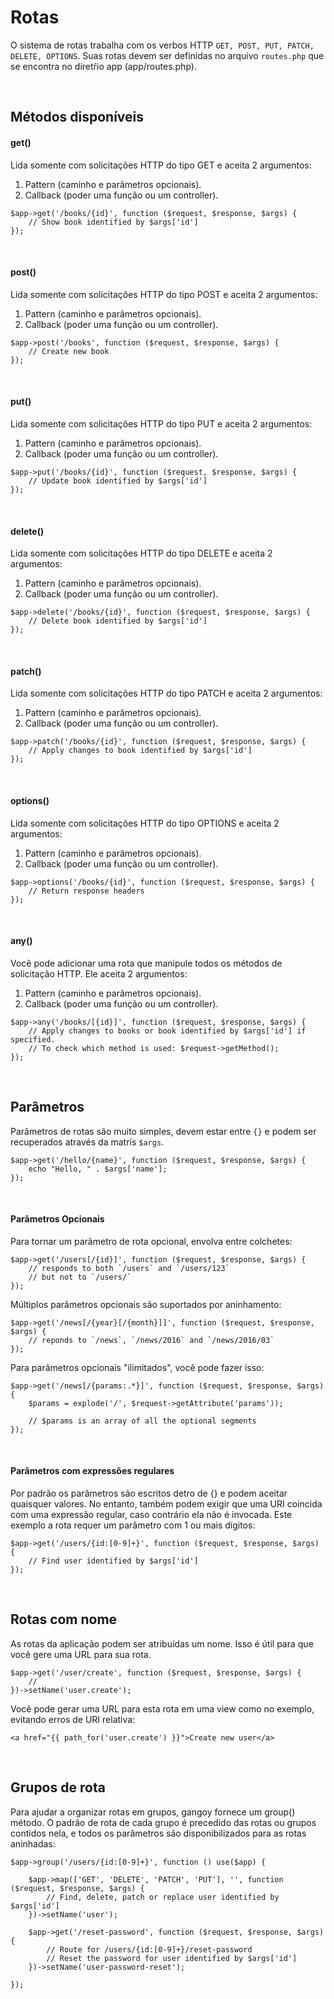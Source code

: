 # Rotas
O sistema de rotas trabalha com os verbos HTTP `GET, POST, PUT, PATCH, DELETE, OPTIONS`.
Suas rotas devem ser definidas no arquivo `routes.php` que se encontra no diretŕio app (app/routes.php).

<br>

## Métodos disponíveis
#### get()
Lida somente com solicitações HTTP do tipo GET e aceita 2 argumentos:

1. Pattern (caminho e parâmetros opcionais).
2. Callback (poder uma função ou um controller).

``` 
$app->get('/books/{id}', function ($request, $response, $args) {
    // Show book identified by $args['id']
});
```

<br>
 
#### post()
Lida somente com solicitações HTTP do tipo POST e aceita 2 argumentos:

1. Pattern (caminho e parâmetros opcionais).
2. Callback (poder uma função ou um controller).

```    
$app->post('/books', function ($request, $response, $args) {
    // Create new book
});
```

<br>

#### put()
Lida somente com solicitações HTTP do tipo PUT e aceita 2 argumentos:

1. Pattern (caminho e parâmetros opcionais).
2. Callback (poder uma função ou um controller).

```   
$app->put('/books/{id}', function ($request, $response, $args) {
    // Update book identified by $args['id']
});
```
 
<br>
   
#### delete()
Lida somente com solicitações HTTP do tipo DELETE e aceita 2 argumentos:

1. Pattern (caminho e parâmetros opcionais).
2. Callback (poder uma função ou um controller).

```   
$app->delete('/books/{id}', function ($request, $response, $args) {
    // Delete book identified by $args['id']
});
```

<br>
    
#### patch()
Lida somente com solicitações HTTP do tipo PATCH e aceita 2 argumentos:

1. Pattern (caminho e parâmetros opcionais).
2. Callback (poder uma função ou um controller).

```    
$app->patch('/books/{id}', function ($request, $response, $args) {
    // Apply changes to book identified by $args['id']
});
```

<br>

#### options()
Lida somente com solicitações HTTP do tipo OPTIONS e aceita 2 argumentos:

1. Pattern (caminho e parâmetros opcionais).
2. Callback (poder uma função ou um controller).

```    
$app->options('/books/{id}', function ($request, $response, $args) {
    // Return response headers
});
```

<br>
    
#### any()
Você pode adicionar uma rota que manipule todos os métodos de solicitação HTTP. Ele aceita 2 argumentos:

1. Pattern (caminho e parâmetros opcionais).
2. Callback (poder uma função ou um controller).

```   
$app->any('/books/[{id}]', function ($request, $response, $args) {
    // Apply changes to books or book identified by $args['id'] if specified.
    // To check which method is used: $request->getMethod();
});
```
      
<br>

## Parâmetros
Parâmetros de rotas são muito simples, devem estar entre `{}`
e podem ser recuperados através da matrís `$args`.

``` 
$app->get('/hello/{name}', function ($request, $response, $args) {
    echo "Hello, " . $args['name'];
});
```

<br>

#### Parâmetros Opcionais
Para tornar um parâmetro de rota opcional, envolva entre colchetes:

```
$app->get('/users[/{id}]', function ($request, $response, $args) {
    // responds to both `/users` and `/users/123`
    // but not to `/users/`
});
```
       
Múltiplos parâmetros opcionais são suportados por aninhamento:

```
$app->get('/news[/{year}[/{month}]]', function ($request, $response, $args) {
    // reponds to `/news`, `/news/2016` and `/news/2016/03`
}); 
```    

Para parâmetros opcionais "ilimitados", você pode fazer isso:

```
$app->get('/news[/{params:.*}]', function ($request, $response, $args) {
    $params = explode('/', $request->getAttribute('params'));

    // $params is an array of all the optional segments
});
```

<br>
    
#### Parâmetros com expressões regulares
Por padrão os parâmetros são escritos detro de {} e podem aceitar quaisquer valores. No entanto, também podem exigir que 
uma URI coincida com uma expressão regular, caso contrário ela não é invocada. Este exemplo a rota requer um parâmetro
com 1 ou mais dígitos:

```
$app->get('/users/{id:[0-9]+}', function ($request, $response, $args) {
    // Find user identified by $args['id']
});
```
    
<br>
    
## Rotas com nome
As rotas da aplicação podem ser atribuídas um nome. Isso é útil para que você gere uma URL para sua rota.

```
$app->get('/user/create', function ($request, $response, $args) {
    //
})->setName('user.create');
```

Você pode gerar uma URL para esta rota em uma view como no exemplo, evitando erros de URI relativa:

```
<a href="{{ path_for('user.create') }}">Create new user</a>
```

<br>

## Grupos de rota
Para ajudar a organizar rotas em grupos, gangoy fornece um group() método. O padrão de rota de cada grupo é precedido 
das rotas ou grupos contidos nela, e todos os parâmetros são disponibilizados para as rotas aninhadas:

```
$app->group('/users/{id:[0-9]+}', function () use($app) {

    $app->map(['GET', 'DELETE', 'PATCH', 'PUT'], '', function ($request, $response, $args) {
        // Find, delete, patch or replace user identified by $args['id']
    })->setName('user');
    
    $app->get('/reset-password', function ($request, $response, $args) {
        // Route for /users/{id:[0-9]+}/reset-password
        // Reset the password for user identified by $args['id']
    })->setName('user-password-reset');
    
});
```
